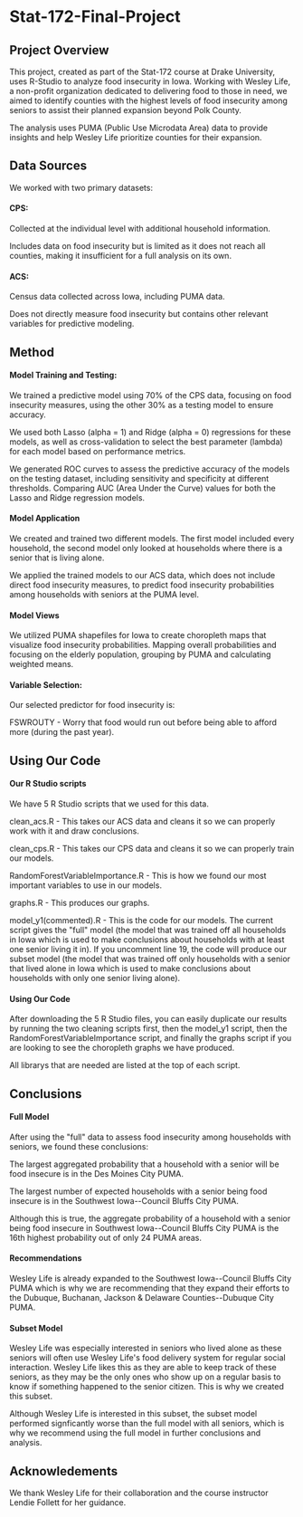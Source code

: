 # Stat-172-Final-Project

## Project Overview
This project, created as part of the Stat-172 course at Drake University, uses R-Studio to analyze food insecurity in Iowa. Working with Wesley Life, a non-profit organization dedicated to delivering food to those in need, we aimed to identify counties with the highest levels of food insecurity among seniors to assist their planned expansion beyond Polk County.

The analysis uses PUMA (Public Use Microdata Area) data to provide insights and help Wesley Life prioritize counties for their expansion.

## Data Sources
We worked with two primary datasets:

#### CPS:
Collected at the individual level with additional household information.

Includes data on food insecurity but is limited as it does not reach all counties, making it insufficient for a full analysis on its own.

#### ACS:
Census data collected across Iowa, including PUMA data.

Does not directly measure food insecurity but contains other relevant variables for predictive modeling.

## Method
#### Model Training and Testing:
We trained a predictive model using 70% of the CPS data, focusing on food insecurity measures, using the other 30% as a testing model to ensure accuracy.

We used both Lasso (alpha = 1) and Ridge (alpha = 0) regressions for these models, as well as cross-validation to select the best parameter (lambda) for each model based on performance metrics.

We generated ROC curves to assess the predictive accuracy of the models on the testing dataset, including sensitivity and specificity at different thresholds. Comparing AUC (Area Under the Curve) values for both the Lasso and Ridge regression models.

#### Model Application
We created and trained two different models. The first model included every household, the second model only looked at households where there is a senior that is living alone.

We applied the trained models to our ACS data, which does not include direct food insecurity measures, to predict food insecurity probabilities among households with seniors at the PUMA level.

#### Model Views
We utilized PUMA shapefiles for Iowa to create choropleth maps that visualize food insecurity probabilities. Mapping overall probabilities and focusing on the elderly population, grouping by PUMA and calculating weighted means.

#### Variable Selection:
Our selected predictor for food insecurity is:

FSWROUTY - Worry that food would run out before being able to afford more (during the past year).

## Using Our Code
#### Our R Studio scripts
We have 5 R Studio scripts that we used for this data. 

clean_acs.R - This takes our ACS data and cleans it so we can properly work with it and draw conclusions.

clean_cps.R - This takes our CPS data and cleans it so we can properly train our models.

RandomForestVariableImportance.R - This is how we found our most important variables to use in our models.

graphs.R - This produces our graphs.

model_y1(commented).R - This is the code for our models. The current script gives the "full" model (the model that was trained off all households in Iowa which is used to make conclusions about households with at least one senior living it in). If you uncomment line 19, the code will produce our subset model (the model that was trained off only households with a senior that lived alone in Iowa which is used to make conclusions about households with only one senior living alone).

#### Using Our Code
After downloading the 5 R Studio files, you can easily duplicate our results by running the two cleaning scripts first, then the model_y1 script, then the RandomForestVariableImportance script, and finally the graphs script if you are looking to see the choropleth graphs we have produced.

All librarys that are needed are listed at the top of each script.

## Conclusions
#### Full Model
After using the "full" data to assess food insecurity among households with seniors, we found these conclusions:

The largest aggregated probability that a household with a senior will be food insecure is in the Des Moines City PUMA.

The largest number of expected households with a senior being food insecure is in the Southwest Iowa--Council Bluffs City PUMA.

Although this is true, the aggregate probability of a household with a senior being food insecure in Southwest Iowa--Council Bluffs City PUMA is the 16th highest probability out of only 24 PUMA areas.

#### Recommendations
Wesley Life is already expanded to the Southwest Iowa--Council Bluffs City PUMA which is why we are recommending that they expand their efforts to the Dubuque, Buchanan, Jackson & Delaware Counties--Dubuque City PUMA.

#### Subset Model
Wesley Life was especially interested in seniors who lived alone as these seniors will often use Wesley Life's food delivery system for regular social interaction. Wesley Life likes this as they are able to keep track of these seniors, as they may be the only ones who show up on a regular basis to know if something happened to the senior citizen. This is why we created this subset.

Although Wesley Life is interested in this subset, the subset model performed signficantly worse than the full model with all seniors, which is why we recommend using the full model in further conclusions and analysis.

## Acknowledements
We thank Wesley Life for their collaboration and the course instructor Lendie Follett for her guidance.
